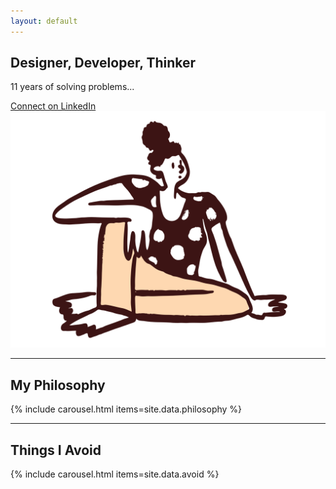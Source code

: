 ```yaml
---
layout: default
---
```


<div class="centered-column">
  <!-- Intro Section -->
  <section class="section" id="intro">
    <h2 class="sub-heading">Designer, Developer, Thinker</h2>
    <p>11 years of solving problems...</p>
    <a href="#">Connect on LinkedIn <i class="fas fa-external-link-alt"></i></a>
    <img src="/assets/images/SittingDoodle.svg" class="doodle doodle--right flip" alt="">
  </section>

  <hr class="section-divider">

  <!-- Philosophy Section -->
  <section class="section" id="philosophy">
    <h1 class="section-title section-title--left" data-section="philosophy">
      My Philosophy
    </h1>
    <div class="content">
      {% include carousel.html items=site.data.philosophy %}
    </div>
  </section>

  <hr class="section-divider">

  <!-- Avoid Section -->
  <section class="section" id="avoid">
    <h1 class="section-title section-title--right" data-section="avoid">
      Things I Avoid
    </h1>
    <div class="content">
      {% include carousel.html items=site.data.avoid %}
    </div>
    <img src="/assets/doodle2.svg" class="doodle doodle--left" alt="">
  </section>
</div>